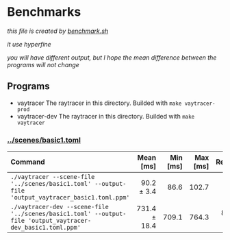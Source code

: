 # Benchmarks

*this file is created by [benchmark.sh](./benchmark.sh)*

*it use hyperfine*

*you will have different output, but I hope the mean difference between the programs will not change*

## Programs

- vaytracer
  The raytracer in this directory. Builded with `make vaytracer-prod`
- vaytracer-dev
  The raytracer in this directory. Builded with `make vaytracer`

### [../scenes/basic1.toml](../scenes/basic1.toml)

| Command | Mean [ms] | Min [ms] | Max [ms] | Relative |
|:---|---:|---:|---:|---:|
| `./vaytracer --scene-file '../scenes/basic1.toml' --output-file 'output_vaytracer_basic1.toml.ppm'` | 90.2 ± 3.4 | 86.6 | 102.7 | 1.00 |
| `./vaytracer-dev --scene-file '../scenes/basic1.toml' --output-file 'output_vaytracer-dev_basic1.toml.ppm'` | 731.4 ± 18.4 | 709.1 | 764.3 | 8.10 ± 0.36 |
